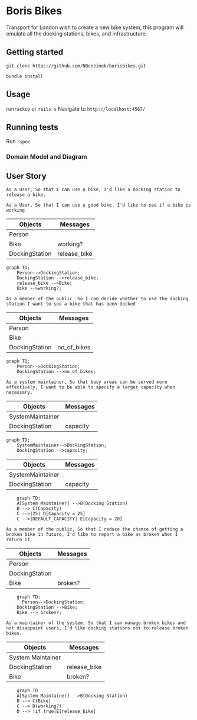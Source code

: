 # Boris Bikes

Transport for London wish to create a new bike system, this program will emulate all the docking stations, bikes, and infrastructure.

## Getting started

`git clone https://github.com/NBenzineb/borisbikes.git`

`bundle install`

## Usage

run`rackup` or `rails s` 
Navigate to `http://localhost:4567/`

## Running tests

Run `rspec`

### Domain Model and Diagram

## User Story

`As a User, So that I can use a bike, I'd like a docking station to release a bike.`

`As a User, So that I can use a good bike, I'd like to see if a bike is working`

|  Objects        |  Messages      |
| ----------      | -------------  | 
| Person          |                |
| Bike            | working?|
| DockingStation | release_bike   |

```mermaid
graph TD;
    Person-->DockingStation;
    DockingStation -->release_bike;
    release_bike -->Bike;
    Bike -->working?;
```

`As a member of the public 
So I can decide whether to use the docking station
I want to see a bike that has been docked`

|  Objects        |  Messages      |
| ----------      | -------------  | 
| Person          |                |
| Bike            | |
| DockingStation |  no_of_bikes  |

```mermaid
graph TD;
    Person-->DockingStation;
    DockingStation -->no_of_bikes;
```
   
`As a system maintainer,
So that busy areas can be served more effectively,
I want to be able to specify a larger capacity when necessary.`


|  Objects        |  Messages      |
| ----------      | -------------  | 
| SystemMaintainer |                |
| DockingStation  |  capacity  |

```mermaid
graph TD;
    SystemMaintainer-->DockingStation;
    DockingStation -->capacity;
```


|  Objects        |  Messages      |
| ----------      | -------------  | 
| SystemMaintainer |                |
| DockingStation  |  capacity  |

```mermaid
    graph TD;
    A[System Maintainer] -->B(Docking Station)
    B --> C(Capacity)
    C -->|25| D[Capacity = 25]
    C -->|DEFAULT_CAPACITY| E[Capacity = 20]
```

`As a member of the public,
So that I reduce the chance of getting a broken bike in future,
I'd like to report a bike as broken when I return it.`

|  Objects        |  Messages      |
| ----------      | -------------  | 
| Person |                |
| DockingStation  |   |
| Bike  |  broken? |

```mermaid
    graph TD;
      Person-->DockingStation;
    DockingStation -->Bike;
    Bike --> broken?;
```

`As a maintainer of the system,
So that I can manage broken bikes and not disappoint users,
I'd like docking stations not to release broken bikes.`

|  Objects        |  Messages      |
| ----------      | -------------  | 
| System Maintainer |                |
| DockingStation  |  release_bike |
| Bike  |  broken? |

```mermaid
    graph TD
    A[System Maintainer] -->B(Docking Station)
    B --> C(Bike)
    C --> D(working?)
    D --> |if true|E[release_bike]
```
  
